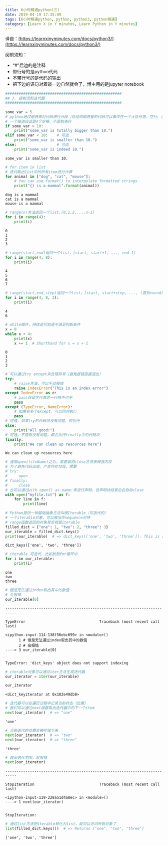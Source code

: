 ```yaml
---
title: 6小时精通python(三)
date: 2019-04-19 17:35:09
tags: [6小时精通python, python, python3, python精通]
category: [Learn X in Y minutes, Learn Python in Y minutes]
---
```


译自：[https://learnxinyminutes.com/docs/python3/](https://learnxinyminutes.com/docs/python3/)

阅前须知：

- “#”后边的是注释
- 带行号的是python代码
- 不带行号的是代码的输出
- 把下边的语句对着敲一边自然就会了，博主用的是jupyter notebook

```python
####################################################
## 3. 控制流和迭代器
####################################################
```


```python
some_var = 5
# python通过缩进来对代码进行分段（连续同缩进量的代码可以看作在一个大括号里，空行、注释行自动忽略）
# 一个缩进应该是4个空格，不是制表符
if some_var > 10:
    print("some_var is totally bigger than 10.")
elif some_var < 10:    # 可选
    print("some_var is smaller than 10.")
else:                  # 可选
    print("some_var is indeed 10.")
```

    some_var is smaller than 10.



```python
# for item in list
# 迭代取出list中的所有item进行计算
for animal in ["dog", "cat", "mouse"]:
    # You can use format() to interpolate formatted strings
    print("{} is a mammal".format(animal))
```

    dog is a mammal
    cat is a mammal
    mouse is a mammal



```python
# range(n)方法返回一个list,[0,1,2,...,n-1]
for i in range(4):
    print(i)
```

    0
    1
    2
    3



```python
# range(start,end)返回一个list，[start, start+1, ..., end-1]
for i in range(4, 8):
    print(i)
```

    4
    5
    6
    7



```python
# range(start,end,step)返回一个list，[start, start+step, ..., (直到>=end)]
for i in range(4, 8, 2):
    print(i)
```

    4
    6



```python
# while循环，持续迭代知道不满足判断条件
x = 0
while x < 4:
    print(x)
    x += 1  # Shorthand for x = x + 1
```

    0
    1
    2
    3



```python
# 可以通过try except来处理异常（避免报错直接退出）
try:
    # raise方法，可以手动报错
    raise IndexError("This is an index error")
except IndexError as e:
    # pass保留字代表这一行啥不也干
    pass
except (TypeError, NameError):
    # 如果有多个except，可以同时执行
    pass
# 可选，如果try的代码块没有问题，则执行
else:
    print("All good!")
# 可选，不管有没有问题，都会执行finally中的代码块
finally:
    print("We can clean up resources here")
```

    We can clean up resources here



```python
# 通常open(fileName)之后，需要调用close方法来释放内存
# 为了避免代码出错，产生内存垃圾，需要
# try:
#     open
# finally:
#     close
# 也可以通过with open() as name:来进行声明，该声明块结束后会自动close
with open("myfile.txt") as f:
    for line in f:
        print(line)
```


```python
# Python提供一种基础抽象方法叫做Iterable（可迭代的）
# 一个iterable对象，可以被当作sequence对待
# range函数返回的对象其实就是iterable
filled_dict = {"one": 1, "two": 2, "three": 3}
our_iterable = filled_dict.keys()
print(our_iterable)  # => dict_keys(['one', 'two', 'three']). This is an object that implements our Iterable interface.
```

    dict_keys(['one', 'two', 'three'])



```python
# iterable 可迭代，比如放到for循环中
for i in our_iterable:
    print(i)
```

    one
    two
    three



```python
# 但是无法通过index取出其中的数值
# 会报错
our_iterable[0]
```


    ---------------------------------------------------------------------------

    TypeError                                 Traceback (most recent call last)

    <ipython-input-114-138f56ebc699> in <module>()
          1 # 但是无法通过index取出其中的数值
          2 # 会报错
    ----> 3 our_iterable[0]
    

    TypeError: 'dict_keys' object does not support indexing



```python
# iterable对象可以通过iter方法生成迭代器
our_iterator = iter(our_iterable)
```


```python
our_iterator
```




    <dict_keyiterator at 0x102e49db8>




```python
# 迭代器可以在遍历过程中记录当前状态（位置）
# 我们可以通过next函数取出迭代器中的下一个item
next(our_iterator)  # => "one"
```




    'one'




```python
# 当前迭代的位置会被存储下来
next(our_iterator)  # => "two"
next(our_iterator)  # => "three"
```




    'three'




```python
# 超出迭代范围，就报错
next(our_iterator)
```


    ---------------------------------------------------------------------------

    StopIteration                             Traceback (most recent call last)

    <ipython-input-119-228a51d4a8ec> in <module>()
    ----> 1 next(our_iterator)
    

    StopIteration: 



```python
# 通过list方法把iterable转化为list，就可以访问所有对象了
list(filled_dict.keys())  # => Returns ["one", "two", "three"]
```




    ['one', 'two', 'three']



